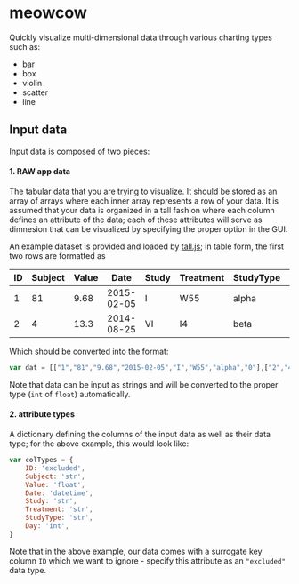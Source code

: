 # meowcow

Quickly visualize multi-dimensional data through various charting types such as:

- bar
- box
- violin
- scatter
- line 

## Input data

Input data is composed of two pieces:

#### 1. RAW app data 

The tabular data that you are trying to visualize. It should be stored as an array of arrays where each inner array represents a row of your data. It is assumed that your data is organized in a tall fashion where each column defines an attribute of the data; each of these attributes will serve as dimnesion that can be visualized by specifying the proper option in the GUI. 

An example dataset is provided and loaded by [tall.js](js/tall.js#L18); in table form, the first two rows are formatted as

ID | Subject | Value | Date | Study | Treatment | StudyType | Day
--- | --- | --- | --- | --- | --- | --- | ---
1 | 81 | 9.68 | 2015-02-05 | I | W55 | alpha | 0
2 | 4 | 13.3 | 2014-08-25 | VI | I4 | beta | 21

Which should be converted into the format:
```javascript
var dat = [["1","81","9.68","2015-02-05","I","W55","alpha","0"],["2","4","13.3","2014-08-25","VI","I4","beta","21"]];
```

Note that data can be input as strings and will be converted to the proper type (`int` of `float`) automatically.

#### 2. attribute types

A dictionary defining the columns of the input data as well as their data type; for the above example, this would look like:

```javascript
var colTypes = {
    ID: 'excluded',
    Subject: 'str',
    Value: 'float',
    Date: 'datetime',
    Study: 'str',
    Treatment: 'str',
    StudyType: 'str',
    Day: 'int',
}
```

Note that in the above example, our data comes with a surrogate key column `ID` which we want to ignore - specify this attribute as an `"excluded"` data type.
